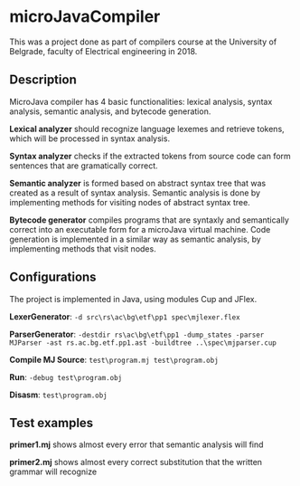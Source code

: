 # microJavaCompiler

This was a project done as part of compilers course at the University of Belgrade, faculty of Electrical engineering in 2018.

## Description

MicroJava compiler has 4 basic functionalities: lexical analysis, syntax analysis, semantic analysis, and bytecode generation.

**Lexical analyzer** should recognize language lexemes and retrieve tokens, which will be processed in syntax analysis.

**Syntax analyzer** checks if the extracted tokens from source code can form sentences that are gramatically correct.

**Semantic analyzer** is formed based on abstract syntax tree that was created as a result of syntax analysis. Semantic analysis is done by implementing methods for visiting nodes of abstract syntax tree.

**Bytecode generator** compiles programs that are syntaxly and semantically correct into an executable form for a microJava virtual machine. Code generation is implemented in a similar way as semantic analysis, by implementing methods that visit nodes.


## Configurations
The project is implemented in Java, using modules Cup and JFlex.

**LexerGenerator**:  `-d src\rs\ac\bg\etf\pp1 spec\mjlexer.flex`

**ParserGenerator**: `-destdir rs\ac\bg\etf\pp1 -dump_states -parser MJParser -ast rs.ac.bg.etf.pp1.ast -buildtree ..\spec\mjparser.cup`

**Compile MJ Source**: `test\program.mj test\program.obj`

**Run**: `-debug test\program.obj`

**Disasm**:  `test\program.obj`


## Test examples

**primer1.mj** shows almost every error that semantic analysis will find

**primer2.mj** shows almost every correct substitution that the written grammar will recognize

